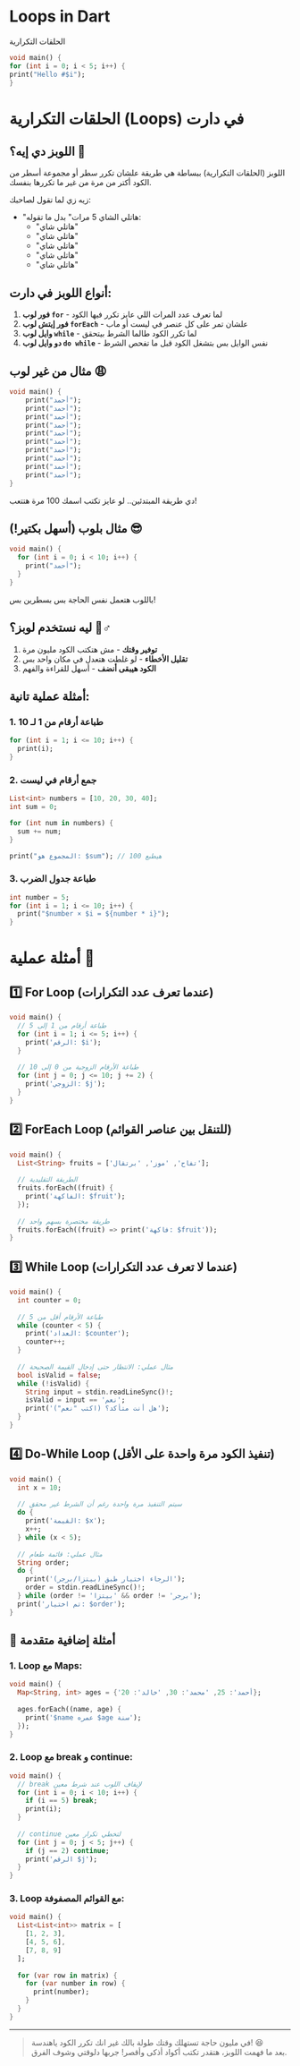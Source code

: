 
<div class="markdown-card1">
<div class="markdown-header1">
<h1><!-- 🔤 العنوان -->Loops in Dart</h1>
<p><!-- 🧾 الوصف -->الحلقات التكرارية</p>
</div>

<div class="markdown-content1">

<!-- 👨‍💻 الكود -->
```dart
void main() {
for (int i = 0; i < 5; i++) {
print("Hello #$i");
}
```

</div> </div> 



# الحلقات التكرارية (Loops) في دارت  

## اللوبز دي إيه؟ 🤔
اللوبز (الحلقات التكرارية) ببساطة هي طريقة علشان تكرر سطر أو مجموعة أسطر من الكود أكتر من مرة من غير ما تكررها بنفسك.

زيه زي لما تقول لصاحبك:
- "هاتلي الشاي 5 مرات" بدل ما تقوله:
  - "هاتلي شاي"
  - "هاتلي شاي"
  - "هاتلي شاي"
  - "هاتلي شاي"
  - "هاتلي شاي"

## أنواع اللوبز في دارت:
1. **فور لوب `for`** - لما تعرف عدد المرات اللي عايز تكرر فيها الكود
2. **فور إيتش لوب `forEach`** - علشان تمر على كل عنصر في ليست أو ماب
3. **وايل لوب `while`** - لما تكرر الكود طالما الشرط بيتحقق
4. **دو وايل لوب `do while`** - نفس الوايل بس بتشغل الكود قبل ما تفحص الشرط

## مثال من غير لوب 😩
```dart
void main() {
    print("أحمد");
    print("أحمد");
    print("أحمد");
    print("أحمد");
    print("أحمد");
    print("أحمد");
    print("أحمد");
    print("أحمد");
    print("أحمد");
    print("أحمد");
}
```
دي طريقة المبتدئين.. لو عايز تكتب اسمك 100 مرة هتتعب!

## مثال بلوب (أسهل بكتير!) 😎
```dart
void main() {
  for (int i = 0; i < 10; i++) {
    print("أحمد");
  }
}
```
باللوب هتعمل نفس الحاجة بس بسطرين بس!

## ليه نستخدم لوبز؟ 🤷♂️
1. **توفير وقتك** - مش هتكتب الكود مليون مرة
2. **تقليل الأخطاء** - لو غلطت هتعدل في مكان واحد بس
3. **الكود هيبقى أنضف** - أسهل للقراءة والفهم

## أمثلة عملية تانية:
### 1. طباعة أرقام من 1 لـ 10
```dart
for (int i = 1; i <= 10; i++) {
  print(i);
}
```

### 2. جمع أرقام في ليست
```dart
List<int> numbers = [10, 20, 30, 40];
int sum = 0;

for (int num in numbers) {
  sum += num;
}

print("المجموع هو: $sum"); // هيطبع 100
```

### 3. طباعة جدول الضرب
```dart
int number = 5;
for (int i = 1; i <= 10; i++) {
  print("$number × $i = ${number * i}");
}
```

#  أمثلة عملية 🚀

## 1️⃣ For Loop (عندما تعرف عدد التكرارات)

```dart
void main() {
  // طباعة أرقام من 1 إلى 5
  for (int i = 1; i <= 5; i++) {
    print('الرقم: $i');
  }
  
  // طباعة الأرقام الزوجية من 0 إلى 10
  for (int j = 0; j <= 10; j += 2) {
    print('الزوجي: $j');
  }
}
```

## 2️⃣ ForEach Loop (للتنقل بين عناصر القوائم)

```dart
void main() {
  List<String> fruits = ['تفاح', 'موز', 'برتقال'];
  
  // الطريقة التقليدية
  fruits.forEach((fruit) {
    print('الفاكهة: $fruit');
  });
  
  // طريقة مختصرة بسهم واحد
  fruits.forEach((fruit) => print('فاكهة: $fruit'));
}
```

## 3️⃣ While Loop (عندما لا تعرف عدد التكرارات)

```dart
void main() {
  int counter = 0;
  
  // طباعة الأرقام أقل من 5
  while (counter < 5) {
    print('العداد: $counter');
    counter++;
  }
  
  // مثال عملي: الانتظار حتى إدخال القيمة الصحيحة
  bool isValid = false;
  while (!isValid) {
    String input = stdin.readLineSync()!;
    isValid = input == 'نعم';
    print('هل أنت متأكد؟ (اكتب "نعم")');
  }
}
```

## 4️⃣ Do-While Loop (تنفيذ الكود مرة واحدة على الأقل)

```dart
void main() {
  int x = 10;
  
  // سيتم التنفيذ مرة واحدة رغم أن الشرط غير محقق
  do {
    print('القيمة: $x');
    x++;
  } while (x < 5);
  
  // مثال عملي: قائمة طعام
  String order;
  do {
    print('الرجاء اختيار طبق (بيتزا/برجر)');
    order = stdin.readLineSync()!;
  } while (order != 'بيتزا' && order != 'برجر');
  print('تم اختيار: $order');
}
```

## 🎯 أمثلة إضافية متقدمة

### 1. Loop مع Maps:
```dart
void main() {
  Map<String, int> ages = {'أحمد': 25, 'محمد': 30, 'خالد': 20};
  
  ages.forEach((name, age) {
    print('$name عمره $age سنة');
  });
}
```

### 2. Loop مع break و continue:
```dart
void main() {
  // break لإيقاف اللوب عند شرط معين
  for (int i = 0; i < 10; i++) {
    if (i == 5) break;
    print(i);
  }
  
  // continue لتخطي تكرار معين
  for (int j = 0; j < 5; j++) {
    if (j == 2) continue;
    print('الرقم $j');
  }
}
```

### 3. Loop مع القوائم المصفوفة:
```dart
void main() {
  List<List<int>> matrix = [
    [1, 2, 3],
    [4, 5, 6],
    [7, 8, 9]
  ];
  
  for (var row in matrix) {
    for (var number in row) {
      print(number);
    }
  }
}
```
---
> في مليون حاجة تستهلك وقتك طولة بالك غير انك تكرر الكود ياهندسة! 😆  
> بعد ما فهمت اللوبز، هتقدر تكتب أكواد أذكى وأقصر! جربها دلوقتي وشوف الفرق.

